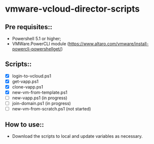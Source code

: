 # vmware-vcloud-director-scripts
## Pre requisites::
- Powershell 5.1 or higher;
- VMWare.PowerCLI module (https://www.altaro.com/vmware/install-powercli-powershellget/)

## Scripts::
- [x] login-to-vcloud.ps1
- [x] get-vapp.ps1
- [x] clone-vapp.ps1
- [x] new-vm-from-template.ps1
- [ ] new-vapp.ps1 (in progress)
- [ ] join-domain.ps1 (in progress)
- [ ] new-vm-from-scratch.ps1 (not started)

## How to use::
- Download the scripts to local and update variables as necessary.
